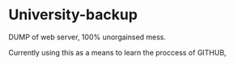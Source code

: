 # University-backup

DUMP of web server, 100% unorgainsed mess. 

Currently using this as a means to learn the proccess of GITHUB,
